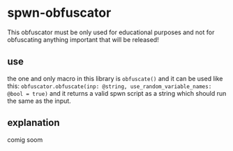 # spwn-obfuscator
 This obfuscator must be only used for educational purposes and not for obfuscating anything important that will be released!

 ## use
 the one and only macro in this library is `obfuscate()` and it can be used like this:
 `obfuscator.obfuscate(inp: @string, use_random_variable_names: @bool = true)`
 and it returns a valid spwn script as a string which should run the same as the input.

 ## explanation
 comig soom
